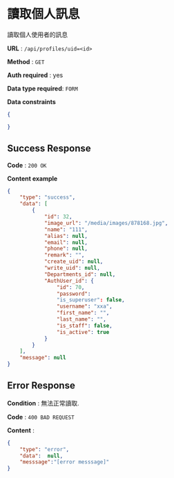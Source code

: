 # 讀取個人訊息

讀取個人使用者的訊息

**URL** : `/api/profiles/uid=<id>`

**Method** : `GET`

**Auth required** : yes

**Data type required**: `FORM`

**Data constraints**

```json
{

}

```

## Success Response

**Code** : `200 OK`

**Content example**

```json
{
    "type": "success",
    "data": [
        {
            "id": 32,
            "image_url": "/media/images/878168.jpg",
            "name": "111",
            "alias": null,
            "email": null,
            "phone": null,
            "remark": "",
            "create_uid": null,
            "write_uid": null,
            "Departments_id": null,
            "AuthUser_id": {
                "id": 70,
                "password": 
                "is_superuser": false,
                "username": "xxa",
                "first_name": "",
                "last_name": "",
                "is_staff": false,
                "is_active": true
            }
        }
    ],
    "message": null
}
```

## Error Response

**Condition** : 無法正常讀取.

**Code** : `400 BAD REQUEST`

**Content** :

```json
{
    "type": "error",
    "data":  null,
    "messsage":"[error messsage]"
}
```